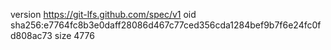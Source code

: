 version https://git-lfs.github.com/spec/v1
oid sha256:e7764fc8b3e0daff28086d467c77ced356cda1284bef9b7f6e24fc0fd808ac73
size 4776
